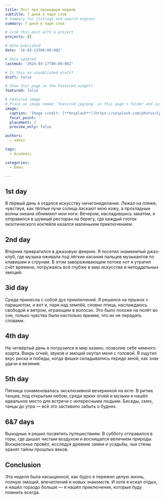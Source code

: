 ```yaml
---
title: Пост про прошедшую неделю
subtitle: 7 дней в паре слов
# Summary for listings and search engines
summary: 7 дней в паре слов

# Link this post with a project
projects: []

# Date published
date: '16-03-13T00:00:00Z'

# Date updated
lastmod: '2024-03-17T00:00:00Z'

# Is this an unpublished draft?
draft: false

# Show this page in the Featured widget?
featured: false

# Featured image
# Place an image named `featured.jpg/png` in this page's folder and customize its options here.
image:
  caption: 'Image credit: [**Unsplash**](https://unsplash.com/photos/CpkOjOcXdUY)'
  focal_point: ''
  placement: 2
  preview_only: false

authors:
  - admin

tags:
  - Academic

categories:
  - Demo

---
```


## 1st day

В первый день я отдался искусству ничегонеделания. Лежал на пляже, чувствуя, как тёплые лучи солнца ласкают мою кожу, а прохладные волны океана обнимают мои ноги. Вечером, насладившись закатом, я отправился в шумный ресторан на берегу, где каждый глоток экзотического коктейля казался маленьким приключением.

## 2nd day

Вторник превратился в джазовую феерию. Я посетил знаменитый джаз-клуб, где музыка оживала под лёгкие касания пальцев музыкантов по клавишам и струнам. В этом завораживающем потоке нот я утратил счёт времени, погружаясь всё глубже в мир искусства и неподдельных эмоций.

## 3id day

Среда принесла с собой дух приключений. Я решился на прыжок с парашютом, и вот я, паря над землёй, словно птица, наслаждаюсь свободой и ветром, играющим в волосах. Это было похоже на полёт во сне, только чувства были настолько яркими, что их не передать словами.

## 4th day

На четвёртый день я погрузился в мир казино, позволив себе немного азарта. Вихрь огней, звуков и эмоций окутал меня с головой. Я ощутил вкус риска и победы, когда фишки складывались передо мной, как знак удачи и везения.

## 5th day

Пятница ознаменовалась эксклюзивной вечеринкой на яхте. В ритме танцев, под открытым небом, среди ярких огней и музыки я нашёл идеальное место для встречи с интересными людьми. Беседы, смех, танцы до утра — всё это заставило забыть о буднях.

## 6&7 days

Выходные я решил посвятить путешествиям. В субботу отправился в горы, где дышал чистым воздухом и восхищался величием природы. Воскресенье провёл, исследуя древние замки и усадьбы, чьи стены хранят тайны прошлых веков.

## Conclusion

Эта неделя была насыщенной, как будто я пережил целую жизнь, полную эмоций, впечатлений и новых знакомств. И хотя я искал отдых, я нашёл гораздо больше — я нашёл приключения, которые буду помнить всегда.


